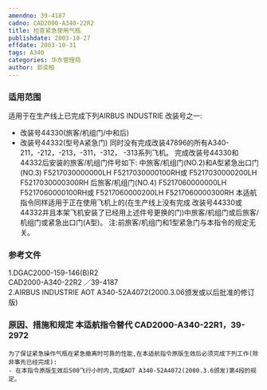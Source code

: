```yaml
---
amendno: 39-4187  
cadno: CAD2000-A340-22R2  
title: 检查紧急使用气瓶  
publishdate: 2003-10-27  
effdate: 2003-10-31  
tags: A340  
categories: 华东管理局  
author: 郭奕柏  
---
```

  
### 适用范围  
适用于在生产线上已完成下列AIRBUS INDUSTRIE 改装号之一:
- 改装号44330(旅客/机组门/中和后)
- 改装号44332(型号A紧急门)     同时没有完成改装47896的所有A340-211，-212，-213，-311，-312，
-313系列飞机。     完成改装号44330和44332后安装的旅客/机组门件号如下:     中旅客/机组门(NO.2)和A型紧急出口门(NO.3) F5217030000000LH F5217030000100RH或 F5217030000200LH F5217030000300RH     后旅客/机组门(NO.4) F5217060000000LH F5217060000100RH或 F5217060000200LH F5217060000300RH     本适航指令同样适用于正在使用飞机上的(在生产线上没有完成
改装号44330或44332并且本架飞机安装了已经用上述件号更换的门)中旅客/机组门或后旅客/机组门或紧急出口门(A型)。     注:前旅客/机组门和1型紧急门与本指令的规定无关。  
  
<!--more-->  
### 参考文件  
1.DGAC2000-159-146(B)R2  
       CAD2000-A340-22R2   ／39-4187  
2.AIRBUS INDUSTRIE AOT A340-52A4072(2000.3.06颁发或以后批准的修订版)  
  
### 原因、措施和规定 本适航指令替代 CAD2000-A340-22R1，39-2972  
    为了保证紧急操作气瓶在紧急撤离时可靠的性能,在本适航指令原版生效后必须完成下列工作(除非事先已经完成):  
    - 在本指令原版生效后500飞行小时内,完成AOT A340-52A4072(2000.3.6颁发)第4段的规定。  
